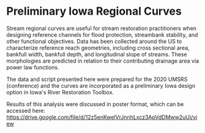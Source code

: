 # Preliminary Iowa Regional Curves

Stream regional curves are useful for stream restoration practitioners when designing reference channels for flood protection, streambank stability, and other functional objectives. Data has been collected around the US to characterize reference reach geometries, including cross sectional area, bankfull width, bankfull depth, and longitudinal slope of streams. These morphologies are predicted in relation to their contributing drainage area via power law functions. 

The data and script presented here were prepared for the 2020 UMSRS (conference) and the curves are incorporated as a preliminary Iowa design option in Iowa's River Restoration Toolbox. 

Results of this analysis were discussed in poster format, which can be accessed here:
https://drive.google.com/file/d/12z5enKwelVrJnnhLxcz3ApVdDMww2uUi/view
